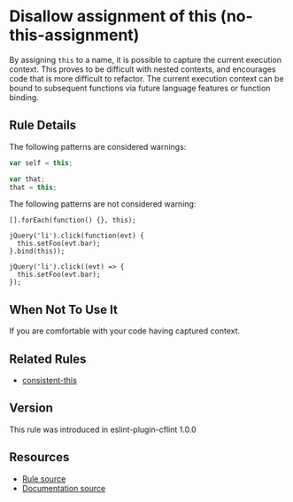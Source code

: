 # Disallow assignment of this (no-this-assignment)

By assigning `this` to a name, it is possible to capture the current execution context.
This proves to be difficult with nested contexts, and encourages code that is more difficult to refactor.
The current execution context can be bound to subsequent functions via future language features or function binding.

## Rule Details

The following patterns are considered warnings:

```javascript
var self = this;

var that;
that = this;
```

The following patterns are not considered warning:

```
[].forEach(function() {}, this);

jQuery('li').click(function(evt) {
  this.setFoo(evt.bar);
}.bind(this));

jQuery('li').click((evt) => {
  this.setFoo(evt.bar);
});
```

## When Not To Use It

If you are comfortable with your code having captured context.

## Related Rules
* [consistent-this](http://eslint.org/docs/rules/consistent-this)

## Version
This rule was introduced in eslint-plugin-cflint 1.0.0

## Resources
* [Rule source](https://github.com/cloudflare/eslint-plugin-cflint/tree/master/rules/no-this-assignment.js)
* [Documentation source](https://github.com/cloudflare/eslint-plugin-cflint/tree/master/docs/no-this-assignment.md)

